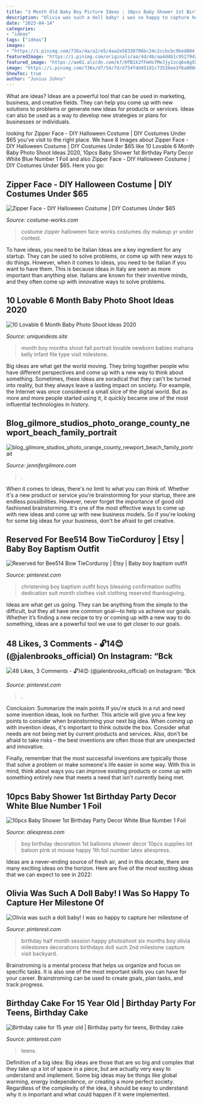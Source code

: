 ```yaml
---
title: "3 Month Old Baby Boy Picture Ideas : 10pcs Baby Shower 1st Birthday Party Decor White Blue Number 1 Foil"
description: "Olivia was such a doll baby! i was so happy to capture her milestone of"
date: "2023-04-14"
categories:
- "ideas"
tags: ["ideas"]
images:
- "https://i.pinimg.com/736x/4a/a2/e5/4aa2e58338706bc24c2ccbcbc9bed804.jpg"
featuredImage: "https://i.pinimg.com/originals/aa/4d/4b/aa4d4b1c9527942552f96e8d12f55d0a.jpg"
featured_image: "https://ae01.alicdn.com/kf/HTB1k3fFmHsTMeJjy1zcq6xAgXXaA/10pcs-Baby-Shower-1st-Birthday-Party-Decor-White-Blue-Number-1-Foil-Balloons-Supplies-Baby-boy.jpg"
image: "https://i.pinimg.com/736x/d7/54/fd/d754fdd45181c73520ee3f6a00842e03--baptism-ideas-baby-baptism.jpg"
ShowToc: true
author: "Junius Johns"
---
```



What are ideas?
Ideas are a powerful tool that can be used in marketing, business, and creative fields. They can help you come up with new solutions to problems or generate new ideas for products or services. Ideas can also be used as a way to develop new strategies or plans for businesses or individuals.

	

		
looking for Zipper Face - DIY Halloween Costume | DIY Costumes Under $65 you've visit to the right place. We have 8 Images about Zipper Face - DIY Halloween Costume | DIY Costumes Under $65 like 10 Lovable 6 Month Baby Photo Shoot Ideas 2020, 10pcs Baby Shower 1st Birthday Party Decor White Blue Number 1 Foil and also Zipper Face - DIY Halloween Costume | DIY Costumes Under $65. Here you go:
		
    
## Zipper Face - DIY Halloween Costume | DIY Costumes Under $65

<img loading=lazy src="https://photos.costume-works.com/full/zipper_face10.jpg" onerror="this.onerror=null;this.src='https://tse4.mm.bing.net/th?id=OIP.ezNdNQ2u3frGgYxx1vBrkAHaLH&amp;pid=15.1';" alt="Zipper Face - DIY Halloween Costume | DIY Costumes Under $65">

_Source: costume-works.com_

>costume zipper halloween face works costumes diy makeup yr under contest. 

	

To have ideas, you need to be Italian
Ideas are a key ingredient for any startup. They can be used to solve problems, or come up with new ways to do things. However, when it comes to ideas, you need to be Italian if you want to have them. This is because ideas in Italy are seen as more important than anything else. Italians are known for their inventive minds, and they often come up with innovative ways to solve problems.

    
## 10 Lovable 6 Month Baby Photo Shoot Ideas 2020

<img loading=lazy src="https://www.uniqueideas.site/wp-content/uploads/33-best-6-months-baby-photos-images-on-pinterest-baby-photos-1.jpg" onerror="this.onerror=null;this.src='https://tse2.mm.bing.net/th?id=OIP.h4TFEcj9v067QuhpxhmiQwHaLJ&amp;pid=15.1';" alt="10 Lovable 6 Month Baby Photo Shoot Ideas 2020">

_Source: uniqueideas.site_

>month boy months shoot fall portrait lovable newborn babies mahana kelly infant file type visit milestone. 

	

Big ideas are what get the world moving. They bring together people who have different perspectives and come up with a new way to think about something. Sometimes, these ideas are soradical that they can't be turned into reality, but they always leave a lasting impact on society. For example, the Internet was once considered a small slice of the digital world. But as more and more people started using it, it quickly became one of the most influential technologies in history.

    
## Blog_gilmore_studios_photo_orange_county_newport_beach_family_portrait

<img loading=lazy src="https://jennifergilmore.com/blog/wp-content/uploads/2014/05/blog_gilmore_studios_photo_orange_county_newport_beach_family_portrait_cake_smash_outdoor_one_yr_old_boy_cowboy_boots_spencer_3(pp_w768_h548).jpg" onerror="this.onerror=null;this.src='https://tse1.mm.bing.net/th?id=OIP.ys3ZeriDRgHo9ahzQ9iejAHaFS&amp;pid=15.1';" alt="blog_gilmore_studios_photo_orange_county_newport_beach_family_portrait">

_Source: jennifergilmore.com_

>. 

	

When it comes to ideas, there's no limit to what you can think of. Whether it's a new product or service you're brainstorming for your startup, there are endless possibilities. However, never forget the importance of good old fashioned brainstorming. It's one of the most effective ways to come up with new ideas and come up with new business models. So if you're looking for some big ideas for your business, don't be afraid to get creative.

    
## Reserved For Bee514 Bow TieCorduroy | Etsy | Baby Boy Baptism Outfit

<img loading=lazy src="https://i.pinimg.com/736x/d7/54/fd/d754fdd45181c73520ee3f6a00842e03--baptism-ideas-baby-baptism.jpg" onerror="this.onerror=null;this.src='https://tse1.mm.bing.net/th?id=OIP.3sG3EyZ2Dd9JPRZHVgyy8wHaKd&amp;pid=15.1';" alt="Reserved for Bee514 Bow TieCorduroy | Etsy | Baby boy baptism outfit">

_Source: pinterest.com_

>christening boy baptism outfit boys blessing confirmation outfits dedication suit month clothes visit clothing reserved thanksgiving. 

	

Ideas are what get us going. They can be anything from the simple to the difficult, but they all have one common goal—to help us achieve our goals. Whether it’s finding a new recipe to try or coming up with a new way to do something, ideas are a powerful tool we use to get closer to our goals.

    
## 48 Likes, 3 Comments - 🔓14😊 (@jalenbrooks_official) On Instagram: “Bck

<img loading=lazy src="https://i.pinimg.com/736x/4a/a2/e5/4aa2e58338706bc24c2ccbcbc9bed804.jpg" onerror="this.onerror=null;this.src='https://tse3.mm.bing.net/th?id=OIP.joQbCMvbw34qwMeDEeo6EQAAAA&amp;pid=15.1';" alt="48 Likes, 3 Comments - 🔓14😊 (@jalenbrooks_official) on Instagram: “Bck">

_Source: pinterest.com_

>. 

	

Conclusion: Summarize the main points
If you're stuck in a rut and need some invention ideas, look no further. This article will give you a few key points to consider when brainstorming your next big idea.
When coming up with invention ideas, it's important to think outside the box. Consider what needs are not being met by current products and services. Also, don't be afraid to take risks – the best inventions are often those that are unexpected and innovative.

Finally, remember that the most successful inventions are typically those that solve a problem or make someone's life easier in some way. With this in mind, think about ways you can improve existing products or come up with something entirely new that meets a need that isn't currently being met.

    
## 10pcs Baby Shower 1st Birthday Party Decor White Blue Number 1 Foil

<img loading=lazy src="https://ae01.alicdn.com/kf/HTB1k3fFmHsTMeJjy1zcq6xAgXXaA/10pcs-Baby-Shower-1st-Birthday-Party-Decor-White-Blue-Number-1-Foil-Balloons-Supplies-Baby-boy.jpg" onerror="this.onerror=null;this.src='https://tse2.mm.bing.net/th?id=OIP.GE55UYdqrj6X5N_3QM59qAHaHa&amp;pid=15.1';" alt="10pcs Baby Shower 1st Birthday Party Decor White Blue Number 1 Foil">

_Source: aliexpress.com_

>boy birthday decoration 1st balloons shower decor 10pcs supplies lot baloon pink st mouse happy 1th foil number latex aliexpress. 

	

Ideas are a never-ending source of fresh air, and in this decade, there are many exciting ideas on the horizon. Here are five of the most exciting ideas that we can expect to see in 2022: 

    
## Olivia Was Such A Doll Baby! I Was So Happy To Capture Her Milestone Of

<img loading=lazy src="https://i.pinimg.com/originals/aa/4d/4b/aa4d4b1c9527942552f96e8d12f55d0a.jpg" onerror="this.onerror=null;this.src='https://tse3.mm.bing.net/th?id=OIP.XiRjgk6rZr-cMRIMDcUYHQHaLV&amp;pid=15.1';" alt="Olivia was such a doll baby! I was so happy to capture her milestone of">

_Source: pinterest.com_

>birthday half month session happy photoshoot six months boy olivia milestones decorations birthdays doll such 2nd milestone capture visit backyard. 

	

Brainstroming is a mental process that helps us organize and focus on specific tasks. It is also one of the most important skills you can have for your career. Brainstroming can be used to create goals, plan tasks, and track progress.

    
## Birthday Cake For 15 Year Old | Birthday Party For Teens, Birthday Cake

<img loading=lazy src="https://i.pinimg.com/736x/de/63/ea/de63ea39b25d90354038e15250d9844a.jpg" onerror="this.onerror=null;this.src='https://tse2.mm.bing.net/th?id=OIP.VvheqF7JJlLBn2jXhWibAAHaJ3&amp;pid=15.1';" alt="Birthday cake for 15 year old | Birthday party for teens, Birthday cake">

_Source: pinterest.com_

>teens. 

	

Definition of a big idea:
Big ideas are those that are so big and complex that they take up a lot of space in a piece, but are actually very easy to understand and implement. Some big ideas may be things like global warming, energy independence, or creating a more perfect society. Regardless of the complexity of the idea, it should be easy to understand why it is important and what could happen if it were implemented.

